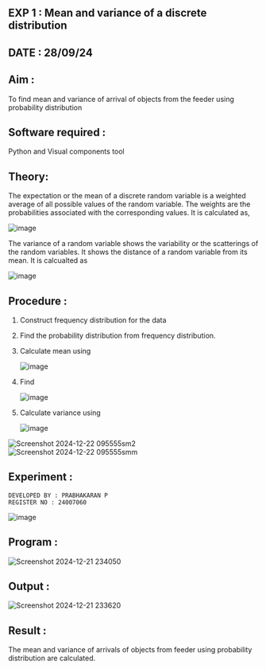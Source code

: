 ## EXP 1 : Mean and variance of a discrete  distribution
## DATE : 28/09/24

## Aim : 

To find mean and variance of arrival of objects from the feeder using probability distribution


## Software required :  

Python and Visual components tool

## Theory:

The expectation or the mean of a discrete random variable is a weighted average of all possible
values of the random variable. The weights are the probabilities associated with the corresponding values. 
It is calculated as,

![image](https://user-images.githubusercontent.com/103921593/192938463-e34177f4-f188-48a0-bda2-8f6d1d660ed2.png)

The variance of a random variable shows the variability or the scatterings of the random variables.
It shows the distance of a random variable from its mean. It is calcualted as

![image](https://user-images.githubusercontent.com/103921593/192938695-99fedc01-34d5-4d36-84df-5880e766ed0c.png)


## Procedure :

1. Construct frequency distribution for the data

2. Find the  probability distribution from frequency distribution.

3. Calculate mean using 
   
   ![image](https://user-images.githubusercontent.com/103921593/192940431-03b81777-c54d-4286-b4f4-82dfe7666b4c.png)

4. Find  
   
      ![image](https://user-images.githubusercontent.com/103921593/192940255-2d9dd746-6875-4a6d-877b-6da6cdb96ab1.png)

5.  Calculate variance using 
  
      ![image](https://user-images.githubusercontent.com/103921593/192942852-913550a9-fabe-4a55-b956-0487b18bbd97.png)

![Screenshot 2024-12-22 095555sm2](https://github.com/user-attachments/assets/288b9b21-e7b2-43c0-a375-0fc9d4f4729b)
![Screenshot 2024-12-22 095555smm](https://github.com/user-attachments/assets/291d9acc-2035-475a-9f68-c20b437356ef)

## Experiment :
```
DEVELOPED BY : PRABHAKARAN P
REGISTER NO : 24007060
```
![image](https://user-images.githubusercontent.com/103921593/229993174-5b67e57e-3e01-4ac4-9f83-410a932b22bf.png)

## Program :
![Screenshot 2024-12-21 234050](https://github.com/user-attachments/assets/9f7865ea-3dac-47b3-a5bb-aeba4b667f2f)


## Output : 
![Screenshot 2024-12-21 233620](https://github.com/user-attachments/assets/94be45b6-f8c4-459f-b164-40aa251b6079)

## Result :
The mean and variance of arrivals of objects from feeder using probability distribution are calculated.

